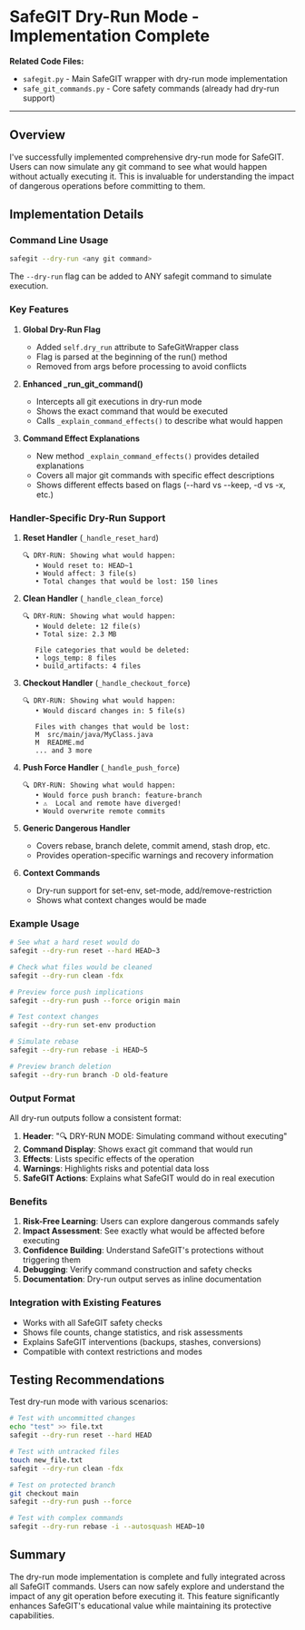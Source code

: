 <!--
This Source Code Form is subject to the terms of the Mozilla Public
License, v. 2.0. If a copy of the MPL was not distributed with this
file, You can obtain one at https://mozilla.org/MPL/2.0/.

SafeGIT Dry-Run Mode - Implementation Complete

Author: Vaibhav-api-code
Co-Author: Claude Code (https://claude.ai/code)
Created: 2025-07-22
Updated: 2025-07-22
License: Mozilla Public License 2.0 (MPL-2.0)
-->

# SafeGIT Dry-Run Mode - Implementation Complete

**Related Code Files:**
- `safegit.py` - Main SafeGIT wrapper with dry-run mode implementation
- `safe_git_commands.py` - Core safety commands (already had dry-run support)

---

## Overview

I've successfully implemented comprehensive dry-run mode for SafeGIT. Users can now simulate any git command to see what would happen without actually executing it. This is invaluable for understanding the impact of dangerous operations before committing to them.

## Implementation Details

### Command Line Usage

```bash
safegit --dry-run <any git command>
```

The `--dry-run` flag can be added to ANY safegit command to simulate execution.

### Key Features

1. **Global Dry-Run Flag**
   - Added `self.dry_run` attribute to SafeGitWrapper class
   - Flag is parsed at the beginning of the run() method
   - Removed from args before processing to avoid conflicts

2. **Enhanced _run_git_command()**
   - Intercepts all git executions in dry-run mode
   - Shows the exact command that would be executed
   - Calls `_explain_command_effects()` to describe what would happen

3. **Command Effect Explanations**
   - New method `_explain_command_effects()` provides detailed explanations
   - Covers all major git commands with specific effect descriptions
   - Shows different effects based on flags (--hard vs --keep, -d vs -x, etc.)

### Handler-Specific Dry-Run Support

1. **Reset Handler** (`_handle_reset_hard`)
   ```
   🔍 DRY-RUN: Showing what would happen:
      • Would reset to: HEAD~1
      • Would affect: 3 file(s)
      • Total changes that would be lost: 150 lines
   ```

2. **Clean Handler** (`_handle_clean_force`)
   ```
   🔍 DRY-RUN: Showing what would happen:
      • Would delete: 12 file(s)
      • Total size: 2.3 MB
      
      File categories that would be deleted:
      • logs_temp: 8 files
      • build_artifacts: 4 files
   ```

3. **Checkout Handler** (`_handle_checkout_force`)
   ```
   🔍 DRY-RUN: Showing what would happen:
      • Would discard changes in: 5 file(s)
      
      Files with changes that would be lost:
      M  src/main/java/MyClass.java
      M  README.md
      ... and 3 more
   ```

4. **Push Force Handler** (`_handle_push_force`)
   ```
   🔍 DRY-RUN: Showing what would happen:
      • Would force push branch: feature-branch
      • ⚠️  Local and remote have diverged!
      • Would overwrite remote commits
   ```

5. **Generic Dangerous Handler**
   - Covers rebase, branch delete, commit amend, stash drop, etc.
   - Provides operation-specific warnings and recovery information

6. **Context Commands**
   - Dry-run support for set-env, set-mode, add/remove-restriction
   - Shows what context changes would be made

### Example Usage

```bash
# See what a hard reset would do
safegit --dry-run reset --hard HEAD~3

# Check what files would be cleaned
safegit --dry-run clean -fdx

# Preview force push implications
safegit --dry-run push --force origin main

# Test context changes
safegit --dry-run set-env production

# Simulate rebase
safegit --dry-run rebase -i HEAD~5

# Preview branch deletion
safegit --dry-run branch -D old-feature
```

### Output Format

All dry-run outputs follow a consistent format:

1. **Header**: "🔍 DRY-RUN MODE: Simulating command without executing"
2. **Command Display**: Shows exact git command that would run
3. **Effects**: Lists specific effects of the operation
4. **Warnings**: Highlights risks and potential data loss
5. **SafeGIT Actions**: Explains what SafeGIT would do in real execution

### Benefits

1. **Risk-Free Learning**: Users can explore dangerous commands safely
2. **Impact Assessment**: See exactly what would be affected before executing
3. **Confidence Building**: Understand SafeGIT's protections without triggering them
4. **Debugging**: Verify command construction and safety checks
5. **Documentation**: Dry-run output serves as inline documentation

### Integration with Existing Features

- Works with all SafeGIT safety checks
- Shows file counts, change statistics, and risk assessments
- Explains SafeGIT interventions (backups, stashes, conversions)
- Compatible with context restrictions and modes

## Testing Recommendations

Test dry-run mode with various scenarios:

```bash
# Test with uncommitted changes
echo "test" >> file.txt
safegit --dry-run reset --hard HEAD

# Test with untracked files
touch new_file.txt
safegit --dry-run clean -fdx

# Test on protected branch
git checkout main
safegit --dry-run push --force

# Test with complex commands
safegit --dry-run rebase -i --autosquash HEAD~10
```

## Summary

The dry-run mode implementation is complete and fully integrated across all SafeGIT commands. Users can now safely explore and understand the impact of any git operation before executing it. This feature significantly enhances SafeGIT's educational value while maintaining its protective capabilities.